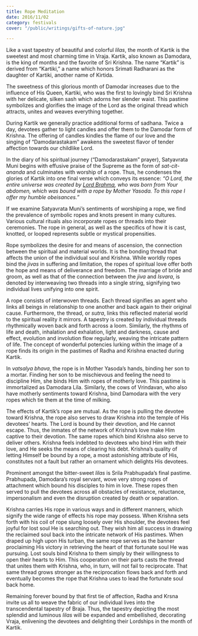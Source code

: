 ```yaml
---
title: Rope Meditation
date: 2016/11/02
category: festivals
cover: "/public/writings/gifts-of-nature.jpg"

---
```

Like a vast tapestry of beautiful and colorful _lilas_, the month of Kartik is the sweetest and most charming time in Vraja. Kartik, also known as Damodara, is the king of months and the favorite of Sri Krishna. The name “Kartik” is derived from “Kartiki,” a name which honors Srimati Radharani as the daughter of Kartiki, another name of Kirtida.

The sweetness of this glorious month of Damodar increases due to the influence of His Queen, Kartiki, who was the first to lovingly bind Sri Krishna with her delicate, silken sash which adorns her slender waist. This pastime symbolizes and glorifies the image of the Lord as the original thread which attracts, unites and weaves everything together.

During Kartik we generally practice additional forms of sadhana. Twice a day, devotees gather to light candles and offer them to the Damodar form of Krishna. The offering of candles kindles the flame of our love and the singing of “Damodarastakam” awakens the sweetest flavor of tender affection towards our childlike Lord.

In the diary of his spiritual journey (“Damodarastakam” prayer), Satyavrata Muni begins with effusive praise of the Supreme as the form of _sat-cit-ananda_ and culminates with worship of a rope. Thus, he condenses the glories of Kartik into one final verse which conveys its essence: _“O Lord, the entire universe was created by_ [_Lord Brahma_](http://www.krishna.com/info/brahma)_, who was born from Your abdomen, which was bound with a rope by Mother Yasoda. To this rope I offer my humble obeisances.”_

If we examine Satyavrata Muni’s sentiments of worshiping a rope, we find the prevalence of symbolic ropes and knots present in many cultures. Various cultural rituals also incorporate ropes or threads into their ceremonies. The rope in general, as well as the specifics of how it is cast, knotted, or looped represents subtle or mystical propensities.

Rope symbolizes the desire for and means of ascension, the connection between the spiritual and material worlds. It is the bonding thread that affects the union of the individual soul and Krishna. While worldly ropes bind the _jivas_ in suffering and limitation, the ropes of spiritual love offer both the hope and means of deliverance and freedom. The marriage of bride and groom, as well as that of the connection between the _jiva_ and _Isvara_, is denoted by interweaving two threads into a single string, signifying two individual lives unifying into one spirit.

A rope consists of interwoven threads. Each thread signifies an agent who links all beings in relationship to one another and back again to their original cause. Furthermore, the thread, or _sutra_, links this reflected material world to the spiritual reality it mirrors. A tapestry is created by individual threads rhythmically woven back and forth across a loom. Similarly, the rhythms of life and death, inhalation and exhalation, light and darkness, cause and effect, evolution and involution flow regularly, weaving the intricate pattern of life. The concept of wonderful potencies lurking within the image of a rope finds its origin in the pastimes of Radha and Krishna enacted during Kartik.

In _vatsalya bhava_, the rope is in Mother Yasoda’s hands, binding her son to a mortar. Finding her son to be mischievous and feeling the need to discipline Him, she binds Him with ropes of motherly love. This pastime is immortalized as Damodara Lila. Similarly, the cows of Vrindavan, who also have motherly sentiments toward Krishna, bind Damodara with the very ropes which tie them at the time of milking.

The effects of Kartik’s rope are mutual. As the rope is pulling the devotee toward Krishna, the rope also serves to draw Krishna into the temple of His devotees’ hearts. The Lord is bound by their devotion, and He cannot escape. Thus, the inmates of the network of Krishna’s love make Him captive to their devotion. The same ropes which bind Krishna also serve to deliver others. Krishna feels indebted to devotees who bind Him with their love, and He seeks the means of clearing his debt. Krishna’s quality of letting Himself be bound by a rope, a most astonishing attribute of His, constitutes not a fault but rather an ornament which delights His devotees.

Prominent amongst the bitter-sweet _lilas_ is Srila Prabhupada’s final pastime. Prabhupada, Damodara’s royal servant, wove very strong ropes of attachment which bound his disciples to him in love. These ropes then served to pull the devotees across all obstacles of resistance, reluctance, impersonalism and even the disruption created by death or separation.

Krishna carries His rope in various ways and in different manners, which signify the wide range of effects his rope may possess. When Krishna sets forth with his coil of rope slung loosely over His shoulder, the devotees feel joyful for lost soul He is searching out. They wish him all success in drawing the reclaimed soul back into the intricate network of His pastimes. When draped up high upon His turban, the same rope serves as the banner proclaiming His victory in retrieving the heart of that fortunate soul He was pursuing. Lost souls bind Krishna to them simply by their willingness to open their hearts to Him. This cooperation on their parts casts the thread that unites them with Krishna, who, in turn, will not fail to reciprocate. That same thread grows stronger as the reciprocation flows back and forth and eventually becomes the rope that Krishna uses to lead the fortunate soul back home.

Remaining forever bound by that first tie of affection, Radha and Krsna invite us all to weave the fabric of our individual lives into the transcendental tapestry of Braja. Thus, the tapestry depicting the most splendid and luminous _lilas_ will be expanded and embellished, decorating Vraja, enlivening the devotees and delighting their Lordships in the month of Kartik.